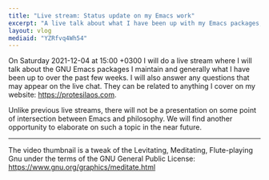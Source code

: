 ```yaml
---
title: "Live stream: Status update on my Emacs work"
excerpt: "A live talk about what I have been up with my Emacs packages, followed by a question-and-answer session."
layout: vlog
mediaid: "YZRfvq4Wh54"
---
```


On Saturday 2021-12-04 at 15:00 +0300 I will do a live stream where I
will talk about the GNU Emacs packages I maintain and generally what I
have been up to over the past few weeks.  I will also answer any
questions that may appear on the live chat.  They can be related to
anything I cover on my website: <https://protesilaos.com>.

Unlike previous live streams, there will not be a presentation on some
point of intersection between Emacs and philosophy.  We will find
another opportunity to elaborate on such a topic in the near future.

* * *

The video thumbnail is a tweak of the Levitating, Meditating,
Flute-playing Gnu under the terms of the GNU General Public License:
https://www.gnu.org/graphics/meditate.html
